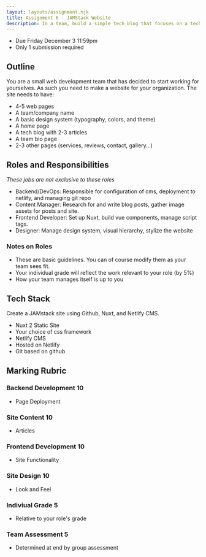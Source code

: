 ```yaml
---
layout: layouts/assignment.njk
title: Assignment 6 - JAMStack Website
description: In a team, build a simple tech blog that focuses on a technology/theory in web development. Each team member will have a well defined role in this project (backend, content manager, frontend developer, designer).
---
```

- Due Friday December 3 11:59pm
- Only 1 submission required

## Outline
You are a small web development team that has decided to start working for yourselves. As such you need to make a website for your organization. The site needs to have:
- 4-5 web pages
- A team/company name
- A basic design system (typography, colors, and theme)
- A home page
- A tech blog with 2-3 articles
- A team bio page
- 2-3 other pages (services, reviews, contact, gallery...) 

## Roles and Responsibilities
_These jobs are not exclusive to these roles_
- Backend/DevOps: Responsible for configuration of cms, deployment to netlify, and managing git repo
- Content Manager: Research for and write blog posts, gather image assets for posts and site.
- Frontend Developer: Set up Nuxt, build vue components, manage script tags.
- Designer: Manage design system, visual hierarchy, stylize the website

### Notes on Roles
- These are basic guidelines. You can of course modify them as your team sees fit.
- Your individual grade will reflect the work relevant to your role (by 5%)
- How your team manages itself is up to you

## Tech Stack
Create a JAMstack site using Github, Nuxt, and Netlify CMS.
- Nuxt 2 Static Site
- Your choice of css framework
- Netlify CMS
- Hosted on Netlify
- Git based on github
 
## Marking Rubric

### Backend Development 10
- Page Deployment

### Site Content 10
- Articles

### Frontend Development 10
- Site Functionality

### Site Design 10
- Look and Feel

### Indiviual Grade 5
- Relative to your role's grade

### Team Assessment 5
- Determined at end by group assessment

